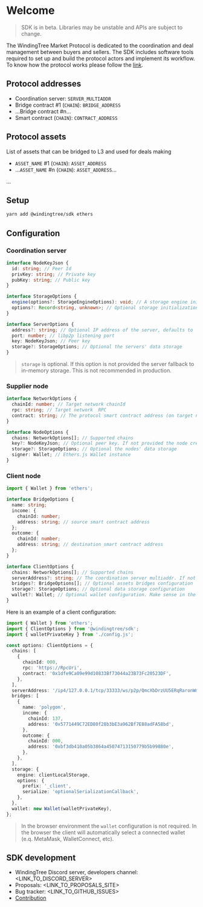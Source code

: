# Welcome

> SDK is in beta. Libraries may be unstable and APIs are subject to change.

The WindingTree Market Protocol is dedicated to the coordination and deal management between buyers and sellers. The SDK includes software tools required to set up and build the protocol actors and implement its workflow. To know how the protocol works please follow the [link](/docs/protocol.md).

## Protocol addresses

- Coordination server: `SERVER_MULTIADDR`
- Bridge contract #1 (`CHAIN`): `BRIDGE_ADDRESS`
- ...Bridge contract #n...
- Smart contract (`CHAIN`): `CONTRACT_ADDRESS`

## Protocol assets

List of assets that can be bridged to L3 and used for deals making

- `ASSET_NAME` #1 (`CHAIN`): `ASSET_ADDRESS`
- ...`ASSET_NAME` #n (`CHAIN`): `ASSET_ADDRESS`...

...

## Setup

```bash
yarn add @windingtree/sdk ethers
```

## Configuration

### Coordination server

```typescript
interface NodeKeyJson {
  id: string; // Peer Id
  privKey: string; // Private key
  pubKey: string; // Public key
}

interface StorageOptions {
  engine(options?: StorageEngineOptions): void; // A storage engine initialization callback
  options?: Record<string, unknown>; // Optional storage initialization options
}

interface ServerOptions {
  address?: string; // Optional IP address of the server, defaults to '0.0.0.0'
  port: number; // libp2p listening port
  key: NodeKeyJson; // Peer key
  storage?: StorageOptions; // Optional the servers' data storage
}
```

> `storage` is optional. If this option is not provided the server fallback to in-memory storage. This is not recommended in production.

### Supplier node

```typescript
interface NetworkOptions {
  chainId: number; // Target network chainId
  rpc: string; // Target network  RPC
  contract: string; // The protocol smart contract address (on target network)
}

interface NodeOptions {
  chains: NetworkOptions[]; // Supported chains
  key?: NodeKeyJson; // Optional peer key. If not provided the node credentials will be autogenerated during the node start
  storage?: StorageOptions; // Optional the nodes' data storage
  signer: Wallet; // Ethers.js Wallet instance
}
```

### Client node

```typescript
import { Wallet } from 'ethers';

interface BridgeOptions {
  name: string;
  income: {
    chainId: number;
    address: string; // source smart contract address
  };
  outcome: {
    chainId: number;
    address: string; // destination smart contract address
  };
}

interface ClientOptions {
  chains: NetworkOptions[]; // Supported chains
  serverAddress?: string; // The coordination server multiaddr. If not provided the address will be obtained from the smart contract
  bridges?: BridgeOptions[]; // Optional assets bridges configuration
  storage?: StorageOptions; // Optional data storage configuration
  wallet?: Wallet; // Optional wallet configuration. Make sense in the `electron.js` environment
}
```

Here is an example of a client configuration:

```typescript
import { Wallet } from 'ethers';
import { ClientOptions } from '@windingtree/sdk';
import { walletPrivateKey } from './config.js';

const options: ClientOptions = {
  chains: [
    {
      chainId: 000,
      rpc: 'https://RpcUri',
      contract: '0x1dfe9Ca09e99d10833Bf73044a23B73Fc20523DF',
    },
  ],
  serverAddress: '/ip4/127.0.0.1/tcp/33333/ws/p2p/QmcXbDrzUU5ERqRaronWmAJXwe6c7AEkS7qdcsjgEuWPCf',
  bridges: [
    {
      name: 'polygon',
      income: {
        chainId: 137,
        address: '0x5771449C72ED80f28b3bE3a962Bf7E88adFA58bd',
      },
      outcome: {
        chainId: 000,
        address: '0xbf3db410a05b3864a45074713150779b5b99880e',
      },
    },
  ],
  storage: {
    engine: clientLocalStorage,
    options: {
      prefix: '_client',
      serialize: 'optionalSerializationCallback',
    },
  },
  wallet: new Wallet(walletPrivateKey),
};
```

> In the browser environment the `wallet` configuration is not required. In the browser the client will automatically select a connected wallet (e.q. MetaMask, WalletConnect, etc).

## SDK development

- WindingTree Discord server, developers channel: <LINK_TO_DISCORD_SERVER>
- Proposals: <LINK_TO_PROPOSALS_SITE>
- Bug tracker: <LINK_TO_GITHUB_ISSUES>
- [Contribution](/docs/contribution.md)
